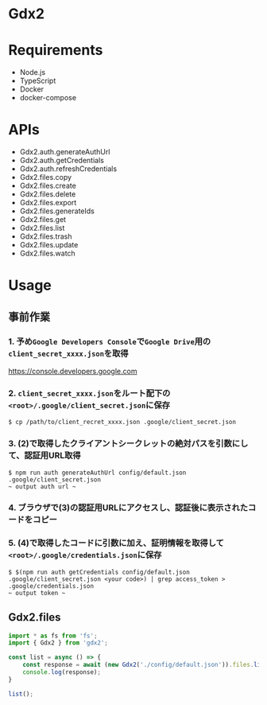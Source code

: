 Gdx2
===

# Requirements

* Node.js
* TypeScript
* Docker
* docker-compose

# APIs

* Gdx2.auth.generateAuthUrl
* Gdx2.auth.getCredentials
* Gdx2.auth.refreshCredentials
* Gdx2.files.copy
* Gdx2.files.create
* Gdx2.files.delete
* Gdx2.files.export
* Gdx2.files.generateIds
* Gdx2.files.get
* Gdx2.files.list
* Gdx2.files.trash
* Gdx2.files.update
* Gdx2.files.watch

# Usage

## 事前作業

### 1. 予め`Google Developers Console`で`Google Drive`用の`client_secret_xxxx.json`を取得

https://console.developers.google.com

### 2. `client_secret_xxxx.json`をルート配下の`<root>/.google/client_secret.json`に保存

```
$ cp /path/to/client_recret_xxxx.json .google/client_secret.json
```

### 3. (2)で取得したクライアントシークレットの絶対パスを引数にして、認証用URL取得

```
$ npm run auth generateAuthUrl config/default.json .google/client_secret.json
~ output auth url ~
```

### 4. ブラウザで(3)の認証用URLにアクセスし、認証後に表示されたコードをコピー

### 5. (4)で取得したコードに引数に加え、証明情報を取得して`<root>/.google/credentials.json`に保存

```
$ $(npm run auth getCredentials config/default.json .google/client_secret.json <your code>) | grep access_token > .google/credentials.json
~ output token ~
```

## Gdx2.files

```typscript:files.ts
import * as fs from 'fs';
import { Gdx2 } from 'gdx2';

const list = async () => {
	const response = await (new Gdx2('./config/default.json')).files.list();
	console.log(response);
}

list();
```